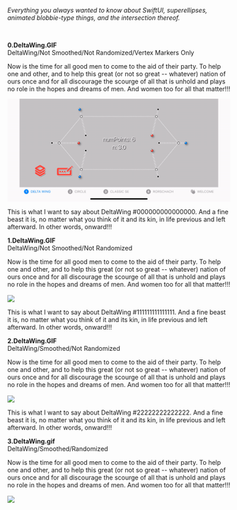 *Everything you always wanted to know about SwiftUI, superellipses, animated blobbie-type things, and the intersection thereof.*

<br/>

**0.DeltaWing.GIF**
<br/>
DeltaWing/Not Smoothed/Not Randomized/Vertex Markers Only<br/>

Now is the time for all good men to come to the aid of their party. To help one and other, and to help this great (or not so great -- whatever) nation of ours once and for all discourage the scourge of all that is unhold and plays no role in the hopes and dreams of men. And women too for all that matter!!!<br/>

<img align="center" src="_GIFs/0.DeltaWing.gif" width="667">

This is what I want to say about DeltaWing #000000000000000. And a fine beast it is, no matter what you think of it and its kin, in life previous and left afterward. In other words, onward!!!<br/>

**1.DeltaWing.GIF**
<br/>
DeltaWing/Not Smoothed/Not Randomized<br/>

Now is the time for all good men to come to the aid of their party. To help one and other, and to help this great (or not so great -- whatever) nation of ours once and for all discourage the scourge of all that is unhold and plays no role in the hopes and dreams of men. And women too for all that matter!!!<br/>

<img align="center" src="_GIFs/1.DeltaWing.gif" width="667">

This is what I want to say about DeltaWing #111111111111111. And a fine beast it is, no matter what you think of it and its kin, in life previous and left afterward. In other words, onward!!!<br/>

**2.DeltaWing.GIF**
<br/>
DeltaWing/Smoothed/Not Randomized<br/>

Now is the time for all good men to come to the aid of their party. To help one and other, and to help this great (or not so great -- whatever) nation of ours once and for all discourage the scourge of all that is unhold and plays no role in the hopes and dreams of men. And women too for all that matter!!! </br>

<img align="center" src="_GIFs/2.DeltaWing.gif" width="667">

This is what I want to say about DeltaWing #22222222222222. And a fine beast it is, no matter what you think of it and its kin, in life previous and left afterward. In other words, onward!!! <br/>

**3.DeltaWing.gif**
<br/>
DeltaWing/Smoothed/Randomized</br>

Now is the time for all good men to come to the aid of their party. To help one and other, and to help this great (or not so great -- whatever) nation of ours once and for all discourage the scourge of all that is unhold and plays no role in the hopes and dreams of men. And women too for all that matter!!!<br/>

<img align="center" src="_GIFs/4.DeltaWing.gif" width="667">


<!--
<img src="GIFs/LayersChooser(iPhone14).PNG" height="500">
->

<br/>

Here's a **`SuperEllipse`** `Shape` object with 6 vertices. The odd-numbered vertices are shown in red, the even-numbered one in blue. Just because.

When we calculate the coordinates of the vertices (a `[CGPoint]` array), we can also calculate the normal vector at each of the vertices.

This project is an exploration of how to animate a family of superellipse-based curves in SwiftUI. Actually it's a bit more general than that: the project shows how to animate between any superellipse-based curve, defined for our purposes as a `[CGPoint, CGVector]` array, where the `CGPoints` are the calculated vertices of the superellipse and the `CGVectors` are their corresponding normals, or orthogonals, and any secondary curve you can derive algorithmically from the first, eg using a simple mapping or transformation. 

`BezierBlobs` runs on both iPhone and the iPad. The user experience at present is better on iPad, due to some unresolved issues that occur when changing orientation between landscape and portrait on the phone. To be fixed (hopefully) ...

Enjoy!
